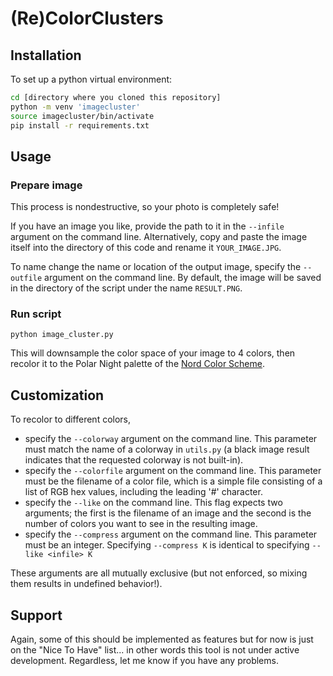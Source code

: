 # (Re)ColorClusters

## Installation

To set up a python virtual environment:

```bash
cd [directory where you cloned this repository]
python -m venv 'imagecluster'
source imagecluster/bin/activate
pip install -r requirements.txt
```

## Usage

### Prepare image

This process is nondestructive, so your photo is completely safe!

If you have an image you like, provide the path to it in the `--infile` argument on the command line. Alternatively, copy and paste the image itself into the directory of this code and rename it `YOUR_IMAGE.JPG`.

To name change the name or location of the output image, specify the `--outfile` argument on the command line. By default, the image will be saved in the directory of the script under the name `RESULT.PNG`.

### Run script

`python image_cluster.py`

This will downsample the color space of your image to 4 colors, then recolor it to the Polar Night palette of the [Nord Color Scheme](https://www.nordtheme.com/).

## Customization

To recolor to different colors,

- specify the `--colorway` argument on the command line. This parameter must match the name of a colorway in `utils.py` (a black image result indicates that the requested colorway is not built-in).
- specify the `--colorfile` argument on the command line. This parameter must be the filename of a color file, which is a simple file consisting of a list of RGB hex values, including the leading '#' character.
- specify the `--like` on the command line. This flag expects two arguments; the first is the filename of an image and the second is the number of colors you want to see in the resulting image.
- specify the `--compress` argument on the command line. This parameter must be an integer. Specifying `--compress K` is identical to specifying `--like <infile> K`

These arguments are all mutually exclusive (but not enforced, so mixing them results in undefined behavior!).

## Support

Again, some of this should be implemented as features but for now is just on the "Nice To Have" list... in other words this tool is not under active development. Regardless, let me know if you have any problems.
